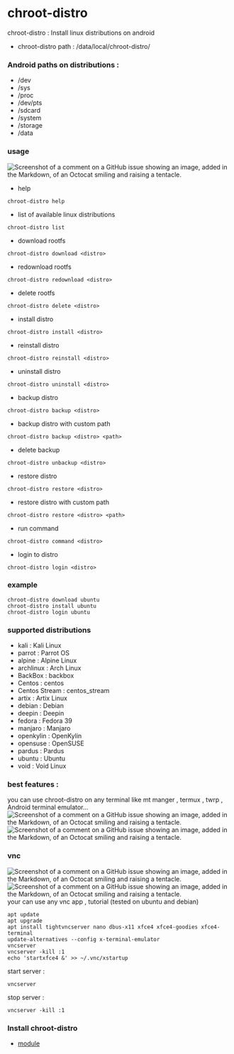 # chroot-distro
chroot-distro :
  Install linux distributions on android

+ chroot-distro path : /data/local/chroot-distro/

### Android paths on distributions :
+ /dev 
+ /sys
+ /proc
+ /dev/pts
+ /sdcard 
+ /system
+ /storage
+ /data

### usage
![Screenshot of a comment on a GitHub issue showing an image, added in the Markdown, of an Octocat smiling and raising a tentacle.](https://github.com/YasserNull/chroot-distro/blob/main/screenshot/help.png)

+ help
```
chroot-distro help
```
+ list of available linux distributions
```
chroot-distro list
```

+ download rootfs
```
chroot-distro download <distro>
```
+ redownload rootfs
```
chroot-distro redownload <distro>
```
+ delete rootfs 
```
chroot-distro delete <distro>
```

+ install distro
```
chroot-distro install <distro>
```
+ reinstall distro
```
chroot-distro reinstall <distro>
```
+ uninstall distro
```
chroot-distro uninstall <distro>
```

+ backup distro
```
chroot-distro backup <distro>
```
+ backup distro with custom path
```
chroot-distro backup <distro> <path>
```
+ delete backup
```
chroot-distro unbackup <distro>
```
+ restore distro
```
chroot-distro restore <distro>
```
+ restore distro with custom path
```
chroot-distro restore <distro> <path>
```

+ run command
```
chroot-distro command <distro>
```
+ login to distro
```
chroot-distro login <distro> 
```

### example
```
chroot-distro download ubuntu
chroot-distro install ubuntu
chroot-distro login ubuntu
```

### supported distributions
+ kali : Kali Linux
+ parrot : Parrot OS
+ alpine : Alpine Linux
+ archlinux : Arch Linux
+ BackBox : backbox
+ Centos : centos
+ Centos Stream : centos_stream
+ artix : Artix Linux
+ debian : Debian
+ deepin : Deepin
+ fedora : Fedora 39
+ manjaro : Manjaro 
+ openkylin : OpenKylin 
+ opensuse : OpenSUSE
+ pardus : Pardus 
+ ubuntu : Ubuntu
+ void : Void Linux

### best features :
you can use chroot-distro on any terminal
like mt manger , termux , twrp , Android terminal emulator...
![Screenshot of a comment on a GitHub issue showing an image, added in the Markdown, of an Octocat smiling and raising a tentacle.](https://github.com/YasserNull/chroot-distro/blob/main/screenshot/debian.png)
![Screenshot of a comment on a GitHub issue showing an image, added in the Markdown, of an Octocat smiling and raising a tentacle.](https://github.com/YasserNull/chroot-distro/blob/main/screenshot/kali-linux.png)
### vnc
![Screenshot of a comment on a GitHub issue showing an image, added in the Markdown, of an Octocat smiling and raising a tentacle.](https://github.com/YasserNull/chroot-distro/blob/main/screenshot/debian_vnc.png)
![Screenshot of a comment on a GitHub issue showing an image, added in the Markdown, of an Octocat smiling and raising a tentacle.](https://github.com/YasserNull/chroot-distro/blob/main/screenshot/ubuntu.png)
your can use any vnc app , tutorial (tested on ubuntu and debian)
```
apt update
apt upgrade
apt install tightvncserver nano dbus-x11 xfce4 xfce4-goodies xfce4-terminal
update-alternatives --config x-terminal-emulator
vncserver
vncserver -kill :1
echo 'startxfce4 &' >> ~/.vnc/xstartup
```
start server : 
```
vncserver
```
stop server :
```
vncserver -kill :1
```
### Install chroot-distro

+ [module](https://github.com/YasserNull/chroot-distro/releases/tag/module)
